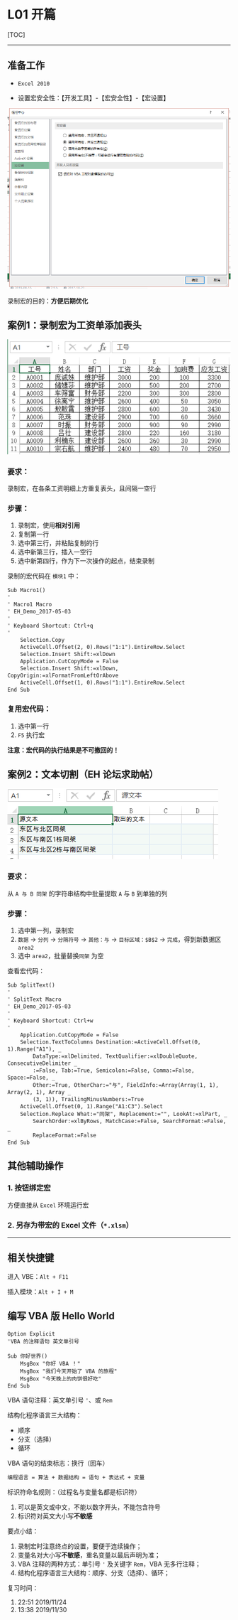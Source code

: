 # L01 开篇

[TOC]

---

## 准备工作

- `Excel 2010`

- 设置宏安全性：【开发工具】-【宏安全性】-【宏设置】

![设置宏安全性](img/1-1.png)



录制宏的目的：**方便后期优化**



## 案例1：录制宏为工资单添加表头

![数据区截图](img/1-2.png)

### 要求：

录制宏，在各条工资明细上方重复表头，且间隔一空行

### 步骤：

1. 录制宏，使用**相对引用**
2. 复制第一行
3. 选中第三行，并粘贴复制的行
4. 选中新第三行，插入一空行
5. 选中新第四行，作为下一次操作的起点，结束录制

录制的宏代码在 `模块1` 中：

```visual basic
Sub Macro1()
'
' Macro1 Macro
' EH_Demo_2017-05-03
'
' Keyboard Shortcut: Ctrl+q
'
    Selection.Copy
    ActiveCell.Offset(2, 0).Rows("1:1").EntireRow.Select
    Selection.Insert Shift:=xlDown
    Application.CutCopyMode = False
    Selection.Insert Shift:=xlDown, CopyOrigin:=xlFormatFromLeftOrAbove
    ActiveCell.Offset(1, 0).Rows("1:1").EntireRow.Select
End Sub
```



### 复用宏代码：

1. 选中第一行
2. `F5` 执行宏

**注意：宏代码的执行结果是不可撤回的！**



## 案例2：文本切割（EH 论坛求助帖）

![文本切割数据区截图](img/1-3.png)

### 要求：

从 `A 与 B 同架` 的字符串结构中批量提取 `A` 与 `B` 到单独的列

### 步骤：

1. 选中第一列，录制宏
2. `数据` → `分列` → `分隔符号` → `其他：与` → `目标区域：$B$2` → `完成`，得到新数据区 `area2`
3. 选中 `area2`，批量替换`同架` 为空

查看宏代码：

```visual basic
Sub SplitText()
'
' SplitText Macro
' EH_Demo_2017-05-03
'
' Keyboard Shortcut: Ctrl+w
'
    Application.CutCopyMode = False
    Selection.TextToColumns Destination:=ActiveCell.Offset(0, 1).Range("A1"), _
        DataType:=xlDelimited, TextQualifier:=xlDoubleQuote, ConsecutiveDelimiter _
        :=False, Tab:=True, Semicolon:=False, Comma:=False, Space:=False, _
        Other:=True, OtherChar:="与", FieldInfo:=Array(Array(1, 1), Array(2, 1), Array _
        (3, 1)), TrailingMinusNumbers:=True
    ActiveCell.Offset(0, 1).Range("A1:C3").Select
    Selection.Replace What:="同架", Replacement:="", LookAt:=xlPart, _
        SearchOrder:=xlByRows, MatchCase:=False, SearchFormat:=False, _
        ReplaceFormat:=False
End Sub
```



## 其他辅助操作

### 1. 按钮绑定宏

方便直接从 `Excel` 环境运行宏

### 2. 另存为带宏的 Excel 文件（`*.xlsm`）



---

## 相关快捷键

进入 VBE：`Alt + F11`

插入模块：`Alt + I + M`



## 编写 VBA 版 Hello World

```visual basic
Option Explicit
'VBA 的注释语句 英文单引号

Sub 你好世界()
    MsgBox "你好 VBA ！"
    MsgBox "我们今天开始了 VBA 的旅程"
    MsgBox "今天晚上的肉饼很好吃"
End Sub
```

VBA 语句注释：英文单引号 `'`、或 `Rem` 

结构化程序语言三大结构：

- 顺序
- 分支（选择）
- 循环

VBA 语句的结束标志：换行（回车）

```html
编程语言 = 算法 + 数据结构 = 语句 + 表达式 + 变量
```

标识符命名规则：（过程名与变量名都是标识符）

1. 可以是英文或中文，不能以数字开头，不能包含符号
2. 标识符对英文大小写**不敏感**



要点小结：

1. 录制宏时注意终点的设置，要便于连续操作；
2. 变量名对大小写**不敏感**，重名变量以最后声明为准；
3. VBA 注释的两种方式：单引号 `'` 及关键字 `Rem`，VBA 无多行注释；
4. 结构化程序语言三大结构：顺序、分支（选择）、循环；



复习时间：

1. 22:51 2019/11/24
2. 13:38 2019/11/30









